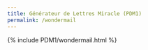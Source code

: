 ```yaml
---
title: Générateur de Lettres Miracle (PDM1)
permalink: /wondermail
---
```

{% include PDM1/wondermail.html %}
